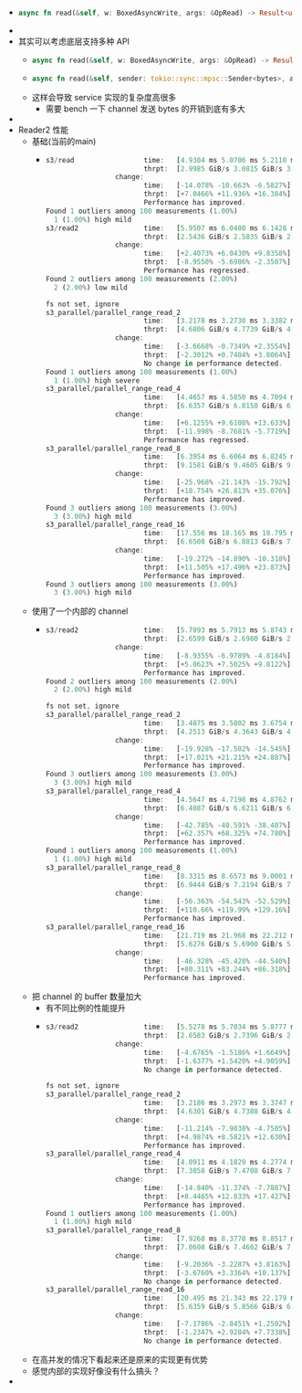 - ```rust
  async fn read(&self, w: BoxedAsyncWrite, args: &OpRead) -> Result<usize>
  ```
-
- 其实可以考虑底层支持多种 API
	- ```rust
	  async fn read(&self, w: BoxedAsyncWrite, args: &OpRead) -> Result<usize>
	  ```
	- ```rust
	  async fn read(&self, sender: tokio::sync::mpsc::Sender<bytes>, args: &OpRead) -> Result<usize>
	  ```
	- 这样会导致 service 实现的复杂度高很多
		- 需要 bench 一下 channel 发送 bytes 的开销到底有多大
-
- Reader2 性能
	- 基础(当前的main)
		- ```rust
		  s3/read                 time:   [4.9304 ms 5.0706 ms 5.2110 ms]
		                          thrpt:  [2.9985 GiB/s 3.0815 GiB/s 3.1691 GiB/s]
		                   change:
		                          time:   [-14.078% -10.663% -6.5827%] (p = 0.00 < 0.05)
		                          thrpt:  [+7.0466% +11.936% +16.384%]
		                          Performance has improved.
		  Found 1 outliers among 100 measurements (1.00%)
		    1 (1.00%) high mild
		  s3/read2                time:   [5.9507 ms 6.0480 ms 6.1428 ms]
		                          thrpt:  [2.5436 GiB/s 2.5835 GiB/s 2.6257 GiB/s]
		                   change:
		                          time:   [+2.4073% +6.0430% +9.8358%] (p = 0.00 < 0.05)
		                          thrpt:  [-8.9550% -5.6986% -2.3507%]
		                          Performance has regressed.
		  Found 2 outliers among 100 measurements (2.00%)
		    2 (2.00%) low mild
		  
		  fs not set, ignore
		  s3_parallel/parallel_range_read_2
		                          time:   [3.2178 ms 3.2730 ms 3.3382 ms]
		                          thrpt:  [4.6806 GiB/s 4.7739 GiB/s 4.8557 GiB/s]
		                   change:
		                          time:   [-3.6668% -0.7349% +2.3554%] (p = 0.64 > 0.05)
		                          thrpt:  [-2.3012% +0.7404% +3.8064%]
		                          No change in performance detected.
		  Found 1 outliers among 100 measurements (1.00%)
		    1 (1.00%) high severe
		  s3_parallel/parallel_range_read_4
		                          time:   [4.4657 ms 4.5850 ms 4.7094 ms]
		                          thrpt:  [6.6357 GiB/s 6.8158 GiB/s 6.9978 GiB/s]
		                   change:
		                          time:   [+6.1255% +9.6108% +13.633%] (p = 0.00 < 0.05)
		                          thrpt:  [-11.998% -8.7681% -5.7719%]
		                          Performance has regressed.
		  s3_parallel/parallel_range_read_8
		                          time:   [6.3954 ms 6.6064 ms 6.8245 ms]
		                          thrpt:  [9.1581 GiB/s 9.4605 GiB/s 9.7726 GiB/s]
		                   change:
		                          time:   [-25.968% -21.143% -15.792%] (p = 0.00 < 0.05)
		                          thrpt:  [+18.754% +26.813% +35.076%]
		                          Performance has improved.
		  Found 3 outliers among 100 measurements (3.00%)
		    3 (3.00%) high mild
		  s3_parallel/parallel_range_read_16
		                          time:   [17.556 ms 18.165 ms 18.795 ms]
		                          thrpt:  [6.6508 GiB/s 6.8813 GiB/s 7.1200 GiB/s]
		                   change:
		                          time:   [-19.272% -14.890% -10.318%] (p = 0.00 < 0.05)
		                          thrpt:  [+11.505% +17.496% +23.873%]
		                          Performance has improved.
		  Found 3 outliers among 100 measurements (3.00%)
		    3 (3.00%) high mild
		  
		  ```
	- 使用了一个内部的 channel
		- ```rust
		  s3/read2                time:   [5.7093 ms 5.7913 ms 5.8743 ms]
		                          thrpt:  [2.6599 GiB/s 2.6980 GiB/s 2.7368 GiB/s]
		                   change:
		                          time:   [-8.9355% -6.9789% -4.8184%] (p = 0.00 < 0.05)
		                          thrpt:  [+5.0623% +7.5025% +9.8122%]
		                          Performance has improved.
		  Found 2 outliers among 100 measurements (2.00%)
		    2 (2.00%) high mild
		  
		  fs not set, ignore
		  s3_parallel/parallel_range_read_2
		                          time:   [3.4875 ms 3.5802 ms 3.6754 ms]
		                          thrpt:  [4.2513 GiB/s 4.3643 GiB/s 4.4802 GiB/s]
		                   change:
		                          time:   [-19.928% -17.502% -14.545%] (p = 0.00 < 0.05)
		                          thrpt:  [+17.021% +21.215% +24.887%]
		                          Performance has improved.
		  Found 3 outliers among 100 measurements (3.00%)
		    3 (3.00%) high mild
		  s3_parallel/parallel_range_read_4
		                          time:   [4.5647 ms 4.7198 ms 4.8762 ms]
		                          thrpt:  [6.4087 GiB/s 6.6211 GiB/s 6.8460 GiB/s]
		                   change:
		                          time:   [-42.785% -40.591% -38.407%] (p = 0.00 < 0.05)
		                          thrpt:  [+62.357% +68.325% +74.780%]
		                          Performance has improved.
		  Found 1 outliers among 100 measurements (1.00%)
		    1 (1.00%) high mild
		  s3_parallel/parallel_range_read_8
		                          time:   [8.3315 ms 8.6573 ms 9.0001 ms]
		                          thrpt:  [6.9444 GiB/s 7.2194 GiB/s 7.5016 GiB/s]
		                   change:
		                          time:   [-56.363% -54.543% -52.529%] (p = 0.00 < 0.05)
		                          thrpt:  [+110.66% +119.99% +129.16%]
		                          Performance has improved.
		  s3_parallel/parallel_range_read_16
		                          time:   [21.719 ms 21.968 ms 22.212 ms]
		                          thrpt:  [5.6276 GiB/s 5.6900 GiB/s 5.7553 GiB/s]
		                   change:
		                          time:   [-46.328% -45.428% -44.540%] (p = 0.00 < 0.05)
		                          thrpt:  [+80.311% +83.244% +86.318%]
		                          Performance has improved.
		  
		  ```
	- 把 channel 的 buffer 数量加大
		- 有不同比例的性能提升
		- ```rust
		  s3/read2                time:   [5.5278 ms 5.7034 ms 5.8777 ms]
		                          thrpt:  [2.6583 GiB/s 2.7396 GiB/s 2.8266 GiB/s]
		                   change:
		                          time:   [-4.6765% -1.5186% +1.6649%] (p = 0.38 > 0.05)
		                          thrpt:  [-1.6377% +1.5420% +4.9059%]
		                          No change in performance detected.
		  
		  fs not set, ignore
		  s3_parallel/parallel_range_read_2
		                          time:   [3.2186 ms 3.2973 ms 3.3747 ms]
		                          thrpt:  [4.6301 GiB/s 4.7388 GiB/s 4.8546 GiB/s]
		                   change:
		                          time:   [-11.214% -7.9038% -4.7505%] (p = 0.00 < 0.05)
		                          thrpt:  [+4.9874% +8.5821% +12.630%]
		                          Performance has improved.
		  s3_parallel/parallel_range_read_4
		                          time:   [4.0911 ms 4.1829 ms 4.2774 ms]
		                          thrpt:  [7.3058 GiB/s 7.4708 GiB/s 7.6385 GiB/s]
		                   change:
		                          time:   [-14.840% -11.374% -7.7887%] (p = 0.00 < 0.05)
		                          thrpt:  [+8.4465% +12.833% +17.427%]
		                          Performance has improved.
		  Found 1 outliers among 100 measurements (1.00%)
		    1 (1.00%) high mild
		  s3_parallel/parallel_range_read_8
		                          time:   [7.9268 ms 8.3778 ms 8.8517 ms]
		                          thrpt:  [7.0608 GiB/s 7.4602 GiB/s 7.8847 GiB/s]
		                   change:
		                          time:   [-9.2036% -3.2287% +3.8163%] (p = 0.34 > 0.05)
		                          thrpt:  [-3.6760% +3.3364% +10.137%]
		                          No change in performance detected.
		  s3_parallel/parallel_range_read_16
		                          time:   [20.495 ms 21.343 ms 22.179 ms]
		                          thrpt:  [5.6359 GiB/s 5.8566 GiB/s 6.0990 GiB/s]
		                   change:
		                          time:   [-7.1786% -2.8451% +1.2502%] (p = 0.17 > 0.05)
		                          thrpt:  [-1.2347% +2.9284% +7.7338%]
		                          No change in performance detected.
		  
		  
		  ```
	- 在高并发的情况下看起来还是原来的实现更有优势
	- 感觉内部的实现好像没有什么搞头？
-